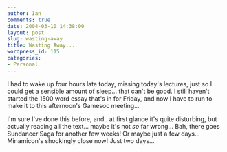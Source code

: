 ```yaml
---
author: Ian
comments: true
date: 2004-03-10 14:38:00
layout: post
slug: wasting-away
title: Wasting Away...
wordpress_id: 115
categories:
- Personal
---
```


I had to wake up four hours late today, missing today's lectures, just so I could get a sensible amount of sleep...  that can't be good.  I still haven't started the 1500 word essay that's in for Friday, and now I have to run to make it to this afternoon's Gamesoc meeting...  

I'm sure I've done this before, and.. at first glance it's quite disturbing, but actually reading all the text... maybe it's not *so* far wrong...  Bah, there goes Sundancer Saga for another few weeks!  Or maybe just a few days... Minamicon's shockingly close now!  Just two days...  



